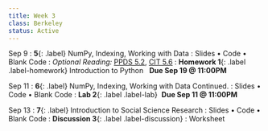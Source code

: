 ```yaml
---
title: Week 3 
class: Berkeley
status: Active
---
```


Sep 9
: **5**{: .label} NumPy, Indexing, Working with Data
  : Slides &#8226; Code &#8226; Blank Code
: *Optional Reading:* [PPDS 5.2](https://www.tomasbeuzen.com/python-programming-for-data-science/chapters/chapter5-numpy.html?highlight=numpy), [CIT 5.6](https://problemsolvingwithpython.com/05-NumPy-and-Arrays/05.05-Array-Indexing/)
: **Homework 1**{: .label .label-homework} Introduction to Python &nbsp; **Due Sep 19 @ 11:00PM**

Sep 11
: **6**{: .label} NumPy, Indexing, Working with Data Continued.
 : Slides &#8226; Code &#8226; Blank Code
: **Lab 2**{: .label .label-lab}  &nbsp;**Due Sep 11 @ 11:00PM**

Sep 13
: **7**{: .label} Introduction to Social Science Research
 : Slides &#8226; Code &#8226; Blank Code
: **Discussion 3**{: .label .label-discussion}
  : Worksheet 
  <!-- &#8226; [Solutions](./assignments/disc01-sols.pdf) -->